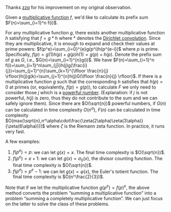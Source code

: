 Thanks [zzq](https://www.cnblogs.com/zzqsblog/p/9904271.html) for his improvement on my original observation.

Given a [multiplicative function](https://en.wikipedia.org/wiki/Multiplicative_function) $f$, we'd like to calculate its prefix sum $F(n)=\sum_{i=1}^n f(i)$.

For any multiplicative function $g$, there exists another multiplicative function $h$ satisfying that $f = g \ast h$ where $\ast$ denotes the [Dirichlet convolution](https://en.wikipedia.org/wiki/Dirichlet_convolution). Since they are multiplicative, it is enough to expand and check their values at prime powers: $f(p^e)=\sum_{i=0}^{e}g(p^i)h(p^{e-i})$ where $p$ is prime. Specifically, $f(p)=g(1)h(p)+g(p)h(1)=g(p)+h(p)$. Denote the prefix sum of $g$ as $G$, i.e., $G(n)=\sum_{i=1}^{n}g(i)$. We have $F(n)=\sum_{i=1}^n f(i)=\sum_{i=1}^n\sum_{j|i}h(j)g(\frac{i}{j})=\sum_{j=1}^{n}\sum_{k=1}^{\lfloor \frac{n}{j} \rfloor}h(j)g(k)=\sum_{j=1}^{n}h(j)G(\lfloor \frac{n}{j} \rfloor)$. If there is a multiplicative function $g$ such that the corresponding $h$ satisfies that $h(p)=0$ at primes (or, equivalently, $f(p)=g(p)$), to calculate $F$ we only need to consider those $j$ which is a [powerful number](https://en.wikipedia.org/wiki/Powerful_number). (Explanation: if $j$ is not powerful, $h(j)$ is zero, thus they do not contribute to the sum and we can safely ignore them). Since there are $O(\sqrt{n})$ powerful numbers, if $G(n)$ can be calculated in time complexity $O(n^\alpha)$, $F(n)$ can be calculated in time complexity $O(max(\sqrt{n},n^\alpha\cdot\frac{\zeta(2\alpha)\zeta(3\alpha)}{\zeta(6\alpha)}))$ where $\zeta$ is the Riemann zeta function. In practice, it runs very fast.

A few examples:

1. $f(p^e)=p$: we can let $g(x)=x$. The final time complexity is $O(\sqrt{n})$.
2. $f(p^e)=e+1$: we can let $g(x)=\sigma_0(x)$, the divisor counting function. The final time complexity is $O(\sqrt{n})$.
3. $f(p^e)=p^e-1$: we can let $g(x)=\varphi(x)$, the Euler's totient function. The final time complexity is $O(n^\frac{2}{3})$.

Note that if we let the multiplicative function $g(p^e)=f(p)^e$, the above method converts the problem “summing a multiplicative function” into a problem “summing a completely multiplicative function”. We can just focus on the latter to solve the class of these problems.

